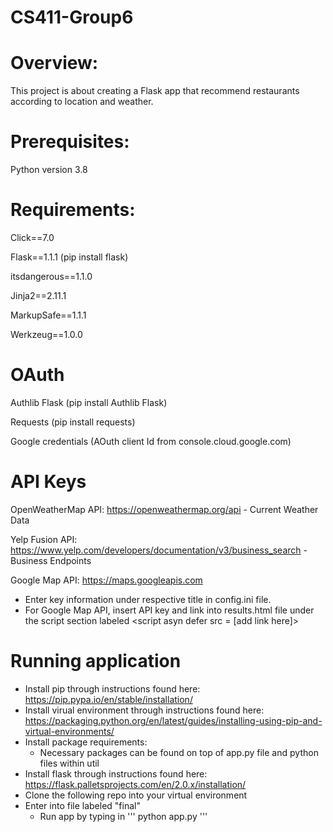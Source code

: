 # CS411-Group6

# Overview:

This project is about creating a Flask app that recommend restaurants according to location and weather.

# Prerequisites:

Python version 3.8

# Requirements:

Click==7.0

Flask==1.1.1 (pip install flask)

itsdangerous==1.1.0

Jinja2==2.11.1

MarkupSafe==1.1.1

Werkzeug==1.0.0

# OAuth

Authlib Flask (pip install Authlib Flask)

Requests (pip install requests)

Google credentials (AOuth client Id from console.cloud.google.com)

# API Keys
OpenWeatherMap API:
https://openweathermap.org/api - Current Weather Data

Yelp Fusion API:
https://www.yelp.com/developers/documentation/v3/business_search -  Business Endpoints

Google Map API:
https://maps.googleapis.com

- Enter key information under respective title in config.ini file. 
- For Google Map API, insert API key and link into results.html file under the script section labeled <script asyn defer src = [add link here]>

# Running application
- Install pip through instructions found here: https://pip.pypa.io/en/stable/installation/
- Install virual environment through instructions found here: https://packaging.python.org/en/latest/guides/installing-using-pip-and-virtual-environments/
- Install package requirements:
    - Necessary packages can be found on top of app.py file and python files within util
- Install flask through instructions found here: https://flask.palletsprojects.com/en/2.0.x/installation/
- Clone the following repo into your virtual environment
- Enter into file labeled "final"
    - Run app by typing in 
    '''
    python app.py
    '''
  
